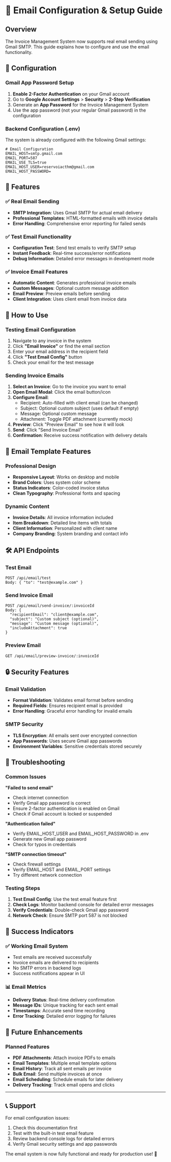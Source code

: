 # 📧 Email Configuration & Setup Guide

## Overview

The Invoice Management System now supports real email sending using Gmail SMTP. This guide explains how to configure and use the email functionality.

## 🔧 Configuration

### Gmail App Password Setup

1. **Enable 2-Factor Authentication** on your Gmail account
2. Go to **Google Account Settings** > **Security** > **2-Step Verification**
3. Generate an **App Password** for the Invoice Management System
4. Use the app password (not your regular Gmail password) in the configuration

### Backend Configuration (.env)

The system is already configured with the following Gmail settings:

```env
# Email Configuration
EMAIL_HOST=smtp.gmail.com
EMAIL_PORT=587
EMAIL_USE_TLS=true
EMAIL_HOST_USER=reservoiacthm@gmail.com
EMAIL_HOST_PASSWORD=
```

## 🚀 Features

### ✅ Real Email Sending

- **SMTP Integration**: Uses Gmail SMTP for actual email delivery
- **Professional Templates**: HTML-formatted emails with invoice details
- **Error Handling**: Comprehensive error reporting for failed sends

### ✅ Test Email Functionality

- **Configuration Test**: Send test emails to verify SMTP setup
- **Instant Feedback**: Real-time success/error notifications
- **Debug Information**: Detailed error messages in development mode

### ✅ Invoice Email Features

- **Automatic Content**: Generates professional invoice emails
- **Custom Messages**: Optional custom message addition
- **Email Preview**: Preview emails before sending
- **Client Integration**: Uses client email from invoice data

## 📱 How to Use

### Testing Email Configuration

1. Navigate to any invoice in the system
2. Click **"Email Invoice"** or find the email section
3. Enter your email address in the recipient field
4. Click **"Test Email Config"** button
5. Check your email for the test message

### Sending Invoice Emails

1. **Select an Invoice**: Go to the invoice you want to email
2. **Open Email Modal**: Click the email button/icon
3. **Configure Email**:
   - Recipient: Auto-filled with client email (can be changed)
   - Subject: Optional custom subject (uses default if empty)
   - Message: Optional custom message
   - Attachment: Toggle PDF attachment (currently mock)
4. **Preview**: Click "Preview Email" to see how it will look
5. **Send**: Click "Send Invoice Email"
6. **Confirmation**: Receive success notification with delivery details

## 🎨 Email Template Features

### Professional Design

- **Responsive Layout**: Works on desktop and mobile
- **Brand Colors**: Uses system color scheme
- **Status Indicators**: Color-coded invoice status
- **Clean Typography**: Professional fonts and spacing

### Dynamic Content

- **Invoice Details**: All invoice information included
- **Item Breakdown**: Detailed line items with totals
- **Client Information**: Personalized with client name
- **Company Branding**: System branding and contact info

## 🛠️ API Endpoints

### Test Email

```
POST /api/email/test
Body: { "to": "test@example.com" }
```

### Send Invoice Email

```
POST /api/email/send-invoice/:invoiceId
Body: {
  "recipientEmail": "client@example.com",
  "subject": "Custom subject (optional)",
  "message": "Custom message (optional)",
  "includeAttachment": true
}
```

### Preview Email

```
GET /api/email/preview-invoice/:invoiceId
```

## 🔒 Security Features

### Email Validation

- **Format Validation**: Validates email format before sending
- **Required Fields**: Ensures recipient email is provided
- **Error Handling**: Graceful error handling for invalid emails

### SMTP Security

- **TLS Encryption**: All emails sent over encrypted connection
- **App Passwords**: Uses secure Gmail app passwords
- **Environment Variables**: Sensitive credentials stored securely

## 🐛 Troubleshooting

### Common Issues

**"Failed to send email"**

- Check internet connection
- Verify Gmail app password is correct
- Ensure 2-factor authentication is enabled on Gmail
- Check if Gmail account is locked or suspended

**"Authentication failed"**

- Verify EMAIL_HOST_USER and EMAIL_HOST_PASSWORD in .env
- Generate new Gmail app password
- Check for typos in credentials

**"SMTP connection timeout"**

- Check firewall settings
- Verify EMAIL_HOST and EMAIL_PORT settings
- Try different network connection

### Testing Steps

1. **Test Email Config**: Use the test email feature first
2. **Check Logs**: Monitor backend console for detailed error messages
3. **Verify Credentials**: Double-check Gmail app password
4. **Network Check**: Ensure SMTP port 587 is not blocked

## 🎯 Success Indicators

### ✅ Working Email System

- Test emails are received successfully
- Invoice emails are delivered to recipients
- No SMTP errors in backend logs
- Success notifications appear in UI

### 📊 Email Metrics

- **Delivery Status**: Real-time delivery confirmation
- **Message IDs**: Unique tracking for each sent email
- **Timestamps**: Accurate send time recording
- **Error Tracking**: Detailed error logging for failures

## 🔮 Future Enhancements

### Planned Features

- **PDF Attachments**: Attach invoice PDFs to emails
- **Email Templates**: Multiple email template options
- **Email History**: Track all sent emails per invoice
- **Bulk Email**: Send multiple invoices at once
- **Email Scheduling**: Schedule emails for later delivery
- **Delivery Tracking**: Track email opens and clicks

---

## 📞 Support

For email configuration issues:

1. Check this documentation first
2. Test with the built-in test email feature
3. Review backend console logs for detailed errors
4. Verify Gmail security settings and app passwords

The email system is now fully functional and ready for production use! 🚀
